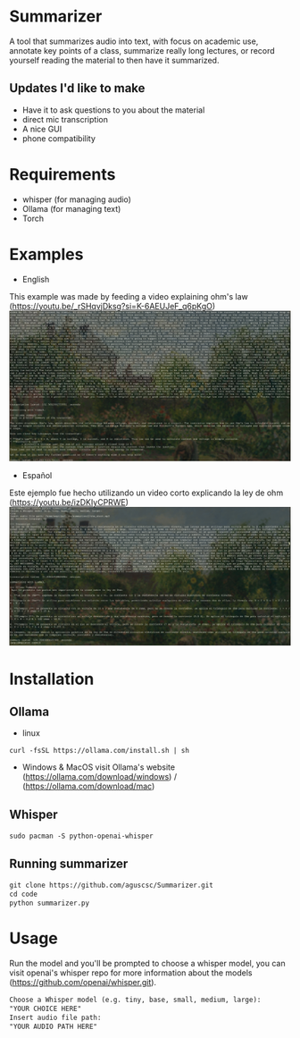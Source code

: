 # Summarizer
A tool that summarizes audio into text, with focus on academic use, annotate key points of a class, summarize really long lectures, or record yourself reading the material to then have it summarized.

## Updates I'd like to make
- Have it to ask questions to you about the material
- direct mic transcription
- A nice GUI
- phone compatibility

# Requirements 
- whisper (for managing audio)
- Ollama (for managing text)
- Torch

# Examples
- English
  
This example was made by feeding a video explaining ohm's law (https://youtu.be/_rSHqvjDksg?si=K-6AEUJeF_q6pKgO)
![example](pics/en.png)
- Español
  
Este ejemplo fue hecho utilizando un video corto explicando la ley de ohm (https://youtu.be/izDKIyCPRWE)
![example](pics/es.png)
# Installation

## Ollama
- linux
```
curl -fsSL https://ollama.com/install.sh | sh
```
- Windows & MacOS
visit Ollama's website (https://ollama.com/download/windows) / (https://ollama.com/download/mac)

## Whisper
```
sudo pacman -S python-openai-whisper
```
## Running summarizer
```
git clone https://github.com/aguscsc/Summarizer.git
cd code
python summarizer.py
```
# Usage
Run the model and you'll be prompted to choose a whisper model, you can visit openai's whisper repo for more information about the models (https://github.com/openai/whisper.git).
```
Choose a Whisper model (e.g. tiny, base, small, medium, large):
"YOUR CHOICE HERE"
Insert audio file path:
"YOUR AUDIO PATH HERE"
```
